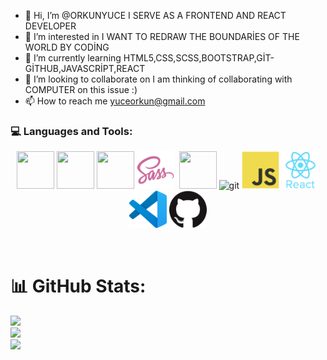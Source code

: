 - 👋 Hi, I’m @ORKUNYUCE I SERVE AS A FRONTEND AND REACT DEVELOPER
- 👀 I’m interested in I WANT TO REDRAW THE BOUNDARİES OF THE WORLD BY CODİNG
- 🌱 I’m currently learning HTML5,CSS,SCSS,BOOTSTRAP,GİT-GİTHUB,JAVASCRİPT,REACT
- 💞️ I’m looking to collaborate on I am thinking of collaborating with COMPUTER on this issue :)
- 📫 How to reach me yuceorkun@gmail.com

<!---
ORKUNYUCE/ORKUNYUCE is a ✨ special ✨ repository because its `README.md` (this file) appears on your GitHub profile.
You can click the Preview link to take a look at your changes.
--->


### 💻 Languages and Tools:
<p align="center">
    <img src="https://cdn.jsdelivr.net/gh/devicons/devicon/icons/git/git-plain-wordmark.svg" height="60" width="60"/>
    <img src="https://cdn.jsdelivr.net/gh/devicons/devicon/icons/html5/html5-original-wordmark.svg" height="60" width="60"/>
    <img src="https://cdn.jsdelivr.net/gh/devicons/devicon/icons/css3/css3-original-wordmark.svg" height="60" width="60"/>
    <img src="https://github.com/devicons/devicon/blob/master/icons/sass/sass-original.svg" title="SASS" alt="SASS" width="60" height="60"/>&nbsp;
    <img src="https://cdn.jsdelivr.net/gh/devicons/devicon/icons/bootstrap/bootstrap-original-wordmark.svg" height="60" width="60"/> 
    <img src="https://www.vectorlogo.zone/logos/git-scm/git-scm-icon.svg" alt="git" width="60" height="60"/> 
    <img src="https://raw.githubusercontent.com/devicons/devicon/master/icons/javascript/javascript-original.svg" alt="javascript" width="60" height="60"/>  
    <img src="https://raw.githubusercontent.com/devicons/devicon/master/icons/react/react-original-wordmark.svg" alt="react" width="60" height="60"/> 
    <img src="https://raw.githubusercontent.com/github/explore/80688e429a7d4ef2fca1e82350fe8e3517d3494d/topics/visual-studio-code/visual-studio-code.png" widht="60" height="60" />
    <img src="https://raw.githubusercontent.com/github/explore/78df643247d429f6cc873026c0622819ad797942/topics/github/github.png" widht="60" height="60" />
<br />
</p>


<br />






# 📊 GitHub Stats:
![](https://github-readme-stats.vercel.app/api?username=ORKUNYUCE&theme=default&hide_border=false&include_all_commits=false&count_private=false)<br/>
![](https://github-readme-streak-stats.herokuapp.com/?user=ORKUNYUCE&theme=default&hide_border=false)<br/>
![](https://github-readme-stats.vercel.app/api/top-langs/?username=ORKUNYUCE&theme=default&hide_border=false&include_all_commits=false&count_private=false&layout=compact)

